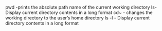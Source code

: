 pwd -prints the absolute path name of the current working directory
ls-  Display current directory contents in a long format
 cd~ - changes the working directory to the user’s home directory
 ls -l - Display current directory contents in a long format
